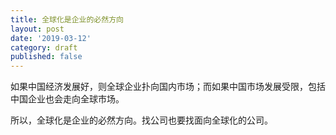 ```yaml
---
title: 全球化是企业的必然方向
layout: post
date: '2019-03-12'
category: draft
published: false
---
```


如果中国经济发展好，则全球企业扑向国内市场；而如果中国市场发展受限，包括中国企业也会走向全球市场。

所以，全球化是企业的必然方向。找公司也要找面向全球化的公司。
